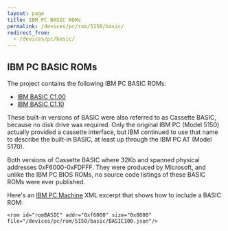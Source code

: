 ```yaml
---
layout: page
title: IBM PC BASIC ROMs
permalink: /devices/pc/rom/5150/basic/
redirect_from:
  - /devices/pc/basic/
---
```


IBM PC BASIC ROMs
---

The project contains the following IBM PC BASIC ROMs:

* [IBM BASIC C1.00](BASIC100.json)
* [IBM BASIC C1.10](../../5160/basic/BASIC110.json)

These built-in versions of BASIC were also referred to as Cassette BASIC, because no disk drive was required.
Only the original IBM PC (Model 5150) actually provided a cassette interface, but IBM continued to use that
name to describe the built-in BASIC, at least up through the IBM PC AT (Model 5170).

Both versions of Cassette BASIC where 32Kb and spanned physical addresses 0xF6000-0xFDFFF.  They were produced by
Microsoft, and unlike the IBM PC BIOS ROMs, no source code listings of these BASIC ROMs were ever published.

Here's an [IBM PC Machine](/devices/pc/machine/) XML excerpt that shows how to include a BASIC ROM:

	<rom id="romBASIC" addr="0xf6000" size="0x8000" file="/devices/pc/rom/5150/basic/BASIC100.json"/>
